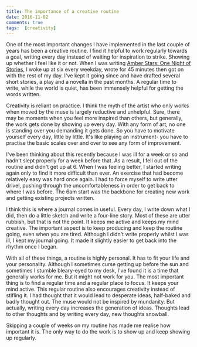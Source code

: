 ```yaml
---  
title: The importance of a creative routine  
date: 2016-11-02
comments: true  
tags:  [creativity]
---  
```

One of the most important changes I have implemented in the last couple of years has been a creative routine. I find it helpful to work regularly towards a goal, writing every day instead of waiting for inspiration to strike. Showing up whether I feel like it or not. When I was writing <a href="/amber-stars/">Amber Stars: One Night of Stories</a>, I woke up at six every weekday, wrote for 45 minutes then got on with the rest of my day. I've kept it going since and have drafted several short stories, a play and a novella in the past months. A regular time to write, while the world is quiet, has been immensely helpful for getting the words written.  
<!--more-->  

Creativity is reliant on practice. I think the myth of the artist who only works when moved by the muse is largely reductive and unhelpful. Sure, there may be moments when you feel more inspired than others, but generally, the work gets done by showing up every day. With any form of art, no one is standing over you demanding it gets done. So you have to motivate yourself every day, little by little. It's like playing an instrument- you have to practise the basic scales over and over to see any form of improvement.  

I've been thinking about this recently because I was ill for a week or so and hadn't slept properly for a week before that. As a result, I fell out of the routine and didn't get up at 6. When I was feeling better, I started writing again only to find it more difficult than ever. An exercise that had become relatively easy was hard once again. I had to force myself to write utter drivel, pushing through the uncomfortableness in order to get back to where I was before. The 6am start was the backbone for creating new work and getting existing projects written.  

I think this is where a journal comes in useful. Every day, I write down what I did, then do a little sketch and write a four-line story. Most of these are utter rubbish, but that is not the point. It keeps me active and keeps my mind creative. The important aspect is to keep producing and keep the routine going, even when you are tired. Although I didn't write properly whilst I was ill, I kept my journal going. It made it slightly easier to get back into the rhythm once I began.   

With all of these things, a routine is highly personal. It has to fit your life and your personality. Although I sometimes curse getting up before the sun and sometimes I stumble bleary-eyed to my desk, I've found it is a time that generally works for me. But it might not work for you. The most important thing is to find a regular time and a regular place to focus. It keeps your mind active. This regular routine also encourages creativity instead of stifling it. I had thought that it would lead to desperate ideas, half-baked and badly thought out. The muse would not be inspired by mundanity. But actually, writing every day increases the generation of ideas. Thoughts lead to other thoughts and by writing every day, new thoughts snowball.  

Skipping a couple of weeks on my routine has made me realise how important it is. The only way to do the work is to show up and keep showing up regularly.  
